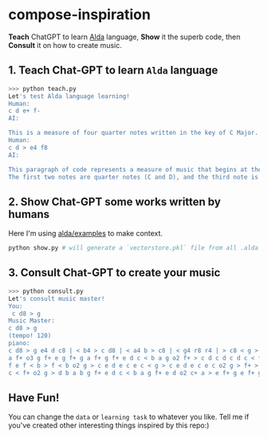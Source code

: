 # compose-inspiration
**Teach** ChatGPT to learn [Alda](https://github.com/alda-lang/alda) language, **Show** it the superb code, then **Consult** it on how to create music.


## 1. Teach Chat-GPT to learn `Alda` language
```bash
>>> python teach.py
Let's test Alda language learning!
Human:
c d e+ f-
AI:

This is a measure of four quarter notes written in the key of C Major. The notes are C, D, E-sharp, and F-flat.
Human:
c d > e4 f8
AI:

This paragraph of code represents a measure of music that begins at the C major scale and moves up one octave to E. 
The first two notes are quarter notes (C and D), and the third note is an eighth note (E). The last note is a quarter note (F).
```

## 2. Show Chat-GPT some works written by humans
Here I'm using [alda/examples](https://github.com/alda-lang/alda/tree/master/examples) to make context.
```bash
python show.py # will generate a `vectorstore.pkl` file from all .alda files.
```

## 3. Consult Chat-GPT to create your music
```bash
>>> python consult.py
Let's consult music master!
You:
 c d8 > g
Music Master:
c d8 > g
(tempo! 120)
piano:
c d8 > g e4 d c8 | < b4 > c d8 | < a4 b > c8 | < g4 r8 r4 | > c8 < g > c < b a | b f b a g f+ a f+ a f+ d+ f+ d+ f+ a f+ 
a f+ o3 g f+ e g f+ g a f+ g f+ e d c < b a g o2 f+ > c d c d c d c < f+ > c d c d c d c o2 g b > f e f < b > f < b g b > 
f e f < b > f < b o2 g > c e d e c e c < g > c e d e c e c o2 g > f+ > c < b > c < f+ > c < f+ < g > f+ > c < b > c < f+ > 
c < f+ o2 g > d b a b g f+ e d c < b a g f+ e d o2 c+ a > e f+ g e f+ g < c+
```

## Have Fun!
You can change the `data` or `learning task` to whatever you like. Tell me if you've created other interesting things inspired by this repo:)

